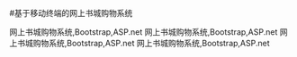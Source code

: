 ﻿#基于移动终端的网上书城购物系统

网上书城购物系统,Bootstrap,ASP.net
网上书城购物系统,Bootstrap,ASP.net
网上书城购物系统,Bootstrap,ASP.net
网上书城购物系统,Bootstrap,ASP.net

